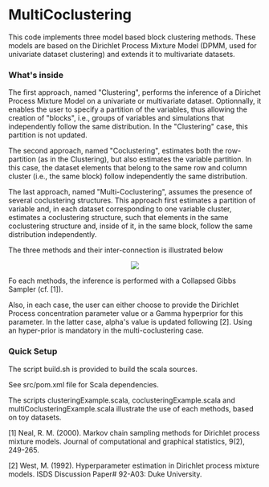 # MultiCoclustering

This code implements three model based block clustering methods. These models are based on the Dirichlet Process Mixture Model (DPMM, used for univariate dataset clustering) and extends it to multivariate datasets.

### What's inside 

The first approach, named "Clustering", performs the inference of a Dirichet Process Mixture Model on a univariate or multivariate dataset. Optionnally, it enables the user to specify a partition of the variables, thus allowing the creation of "blocks", i.e., groups of variables and simulations that independently follow the same distribution. In the "Clustering" case, this partition is not updated.

The second approach, named "Coclustering", estimates both the row-partition (as in the Clustering), but also estimates the variable partition. In this case, the dataset elements that belong to the same row and column cluster (i.e., the same block) follow independently the same distribution.

The last approach, named "Multi-Coclustering", assumes the presence of several coclustering structures. This approach first estimates a partition of variable and, in each dataset corresponding to one variable cluster, estimates a coclustering structure, such that elements in the same coclustering structure and, inside of it, in the same block, follow the same distribution independently. 

The three methods and their inter-connection is illustrated below

<p align="center">
  <img src="https://github.com/EtienneGof/MultiCoclustering/blob/main/illustration.gif" />
</p>


Fo each methods, the inference is performed with a Collapsed Gibbs Sampler (cf. [1]).

Also, in each case, the user can either choose to provide the Dirichlet Process concentration parameter value or a Gamma hyperprior for this parameter. In the latter case, alpha's value is updated following [2]. Using an hyper-prior is mandatory in the multi-coclustering case.

### Quick Setup

The script build.sh is provided to build the scala sources. 

See src/pom.xml file for Scala dependencies.

The scripts clusteringExample.scala, coclusteringExample.scala and multiCoclusteringExample.scala illustrate the use of each methods, based on toy datasets.

[1] Neal, R. M. (2000). Markov chain sampling methods for Dirichlet process mixture models. Journal of computational and graphical statistics, 9(2), 249-265.

[2] West, M. (1992). Hyperparameter estimation in Dirichlet process mixture models. ISDS Discussion Paper# 92-A03: Duke University.
